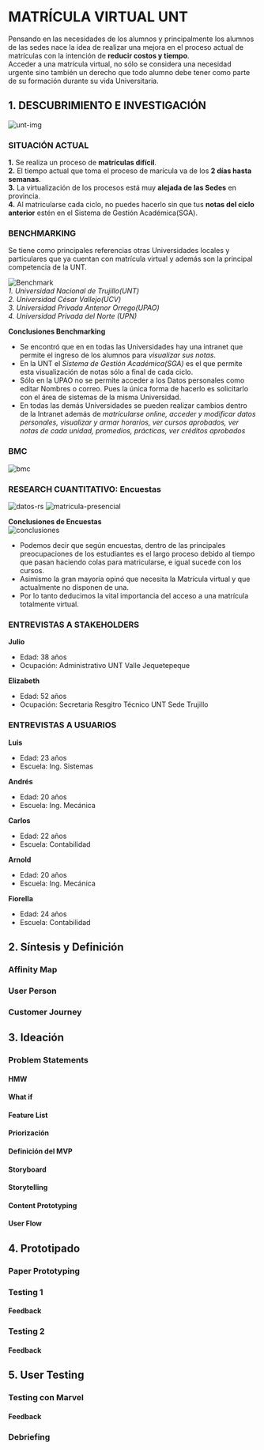 # MATRÍCULA VIRTUAL UNT
Pensando en las necesidades de los alumnos y principalmente los alumnos de las sedes nace la idea de realizar una mejora en el proceso actual de matrículas con la intención de **reducir costos y tiempo**.  
Acceder a una matrícula virtual, no sólo se considera una necesidad urgente sino también un derecho que todo alumno debe tener como parte de su formación durante su vida Universitaria. 

## 1. DESCUBRIMIENTO E INVESTIGACIÓN
![unt-img](https://user-images.githubusercontent.com/32301249/37530483-a8095e12-2907-11e8-9f4d-f0004b09cfb8.jpg)

### **SITUACIÓN ACTUAL**
**1.** Se realiza un proceso de **matrículas difícil**.  
**2.** El tiempo actual que toma el proceso de marícula va de los **2 días hasta semanas**.  
**3.** La virtualización de los procesos está muy **alejada de las Sedes** en provincia.   
**4.** Al matricularse cada ciclo, no puedes hacerlo sin que tus **notas del ciclo anterior** estén en el Sistema de Gestión Académica(SGA).

### **BENCHMARKING**
Se tiene como principales referencias otras Universidades locales y particulares que ya cuentan con matrícula virtual y además son la principal competencia de la UNT. 

![Benchmark](https://user-images.githubusercontent.com/32301249/37534483-efa67952-2912-11e8-8231-9cf6e2a91914.png)   
*1. Universidad Nacional de Trujillo(UNT)*  
*2. Universidad César Vallejo(UCV)*   
*3. Universidad Privada Antenor Orrego(UPAO)*   
*4. Universidad Privada del Norte (UPN)*

**Conclusiones Benchmarking**
* Se encontró que en en todas las Universidades hay una intranet que permite el ingreso de los alumnos para *visualizar sus notas*.
* En la UNT el *Sistema de Gestión Académica(SGA)* es el que permite esta visualización de notas sólo a final de cada ciclo.
* Sólo en la UPAO no se permite acceder a los Datos personales como editar Nombres o correo. Pues la única forma de hacerlo es solicitarlo con el área de sistemas de la misma Universidad.
* En todas las demás Universidades se pueden realizar cambios dentro de la Intranet además de *matrícularse online, acceder y modificar datos personales, visualizar y armar horarios, ver cursos aprobados, ver notas de cada unidad, promedios, prácticas, ver créditos aprobados*

### BMC
![bmc](https://user-images.githubusercontent.com/32301249/37540877-a0c92078-2926-11e8-9cd2-0a2144866997.png)

### RESEARCH CUANTITATIVO: Encuestas
![datos-rs](https://user-images.githubusercontent.com/32301249/37538634-39d4f038-291f-11e8-9786-d9284f70f977.png)
![matricula-presencial](https://user-images.githubusercontent.com/32301249/37538707-764c7cde-291f-11e8-920f-86beb29288b1.png)

**Conclusiones de Encuestas**    
![conclusiones](https://user-images.githubusercontent.com/32301249/37541489-d1dbbd40-2928-11e8-9bdf-9d9024bda96b.png)   
* Podemos decir que según encuestas, dentro de las principales preocupaciones de los estudiantes es el largo proceso debido al tiempo que pasan haciendo colas para matricularse, e igual sucede con los cursos.    
* Asimismo la gran mayoría  opinó que necesita la Matrícula virtual y que actualmente no disponen de una.   
* Por lo tanto deducimos la vital importancia del acceso a una matrícula totalmente virtual.   

### **ENTREVISTAS A STAKEHOLDERS**

**Julio**

* Edad: 38 años
* Ocupación: Administrativo UNT Valle Jequetepeque

**Elizabeth**

* Edad:  52 años
* Ocupación: Secretaria Resgitro Técnico UNT Sede Trujillo

### **ENTREVISTAS A USUARIOS**
**Luis**

* Edad: 23 años
* Escuela: Ing. Sistemas

**Andrés**
* Edad: 20 años
* Escuela: Ing. Mecánica


**Carlos**
* Edad: 22 años
* Escuela: Contabilidad

**Arnold**
* Edad: 20 años
* Escuela: Ing. Mecánica


**Fiorella**

* Edad: 24 años
* Escuela: Contabilidad


## 2. Síntesis y Definición
### Affinity Map
### User Person
### Customer Journey
## 3. Ideación
### Problem Statements
#### HMW
#### What if
#### Feature List
#### Priorización
#### Definición del MVP
#### Storyboard
#### Storytelling
#### Content Prototyping
#### User Flow

## 4. Prototipado
### Paper Prototyping
### Testing 1
#### Feedback
### Testing 2
#### Feedback
## 5. User Testing
### Testing con Marvel
#### Feedback
### Debriefing